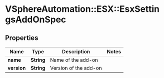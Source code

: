 # VSphereAutomation::ESX::EsxSettingsAddOnSpec

## Properties
Name | Type | Description | Notes
------------ | ------------- | ------------- | -------------
**name** | **String** | Name of the add-on | 
**version** | **String** | Version of the add-on | 


